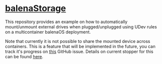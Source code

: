 # [balenaStorage](https://github.com/balena-io-examples/balena-storage)

This repository provides an example on how to automatically mount/unmount external drives when plugged/unplugged using UDev rules on a multicontainer balenaOS deployment.

Note that currently it is not possible to share the mounted device across containers. This is a feature that will be implemented in the future, you can track it's progress on [this](https://github.com/balena-io/balena/issues/1288) GitHub issue. Details on current stopper for this can be found [here](https://www.flowdock.com/app/rulemotion/r-beginners/threads/9WK_A75G4SRyyTDyT7KHexCvFpf).
